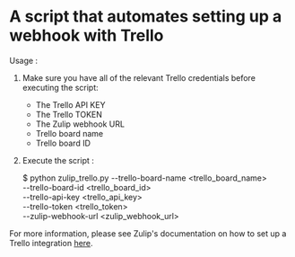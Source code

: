# A script that automates setting up a webhook with Trello

Usage :

1. Make sure you have all of the relevant Trello credentials before
   executing the script:

    - The Trello API KEY
    - The Trello TOKEN
    - The Zulip webhook URL
    - Trello board name
    - Trello board ID

2. Execute the script :

    $ python zulip_trello.py --trello-board-name <trello_board_name> \
                             --trello-board-id   <trello_board_id> \
                             --trello-api-key  <trello_api_key> \
                             --trello-token <trello_token> \
                             --zulip-webhook-url <zulip_webhook_url>

For more information, please see Zulip's documentation on how to set up
a Trello integration [here](https://zulip.com/integrations/doc/trello).
